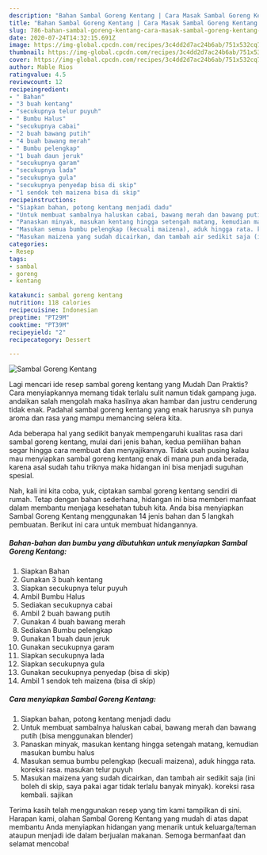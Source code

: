 ```yaml
---
description: "Bahan Sambal Goreng Kentang | Cara Masak Sambal Goreng Kentang Yang Enak Dan Mudah"
title: "Bahan Sambal Goreng Kentang | Cara Masak Sambal Goreng Kentang Yang Enak Dan Mudah"
slug: 786-bahan-sambal-goreng-kentang-cara-masak-sambal-goreng-kentang-yang-enak-dan-mudah
date: 2020-07-24T14:32:15.691Z
image: https://img-global.cpcdn.com/recipes/3c4dd2d7ac24b6ab/751x532cq70/sambal-goreng-kentang-foto-resep-utama.jpg
thumbnail: https://img-global.cpcdn.com/recipes/3c4dd2d7ac24b6ab/751x532cq70/sambal-goreng-kentang-foto-resep-utama.jpg
cover: https://img-global.cpcdn.com/recipes/3c4dd2d7ac24b6ab/751x532cq70/sambal-goreng-kentang-foto-resep-utama.jpg
author: Mable Rios
ratingvalue: 4.5
reviewcount: 12
recipeingredient:
- " Bahan"
- "3 buah kentang"
- "secukupnya telur puyuh"
- " Bumbu Halus"
- "secukupnya cabai"
- "2 buah bawang putih"
- "4 buah bawang merah"
- " Bumbu pelengkap"
- "1 buah daun jeruk"
- "secukupnya garam"
- "secukupnya lada"
- "secukupnya gula"
- "secukupnya penyedap bisa di skip"
- "1 sendok teh maizena bisa di skip"
recipeinstructions:
- "Siapkan bahan, potong kentang menjadi dadu"
- "Untuk membuat sambalnya haluskan cabai, bawang merah dan bawang putih (bisa menggunakan blender)"
- "Panaskan minyak, masukan kentang hingga setengah matang, kemudian masukan bumbu halus"
- "Masukan semua bumbu pelengkap (kecuali maizena), aduk hingga rata. koreksi rasa. masukan telur puyuh"
- "Masukan maizena yang sudah dicairkan, dan tambah air sedikit saja (ini boleh di skip, saya pakai agar tidak terlalu banyak minyak). koreksi rasa kembali. sajikan"
categories:
- Resep
tags:
- sambal
- goreng
- kentang

katakunci: sambal goreng kentang 
nutrition: 118 calories
recipecuisine: Indonesian
preptime: "PT29M"
cooktime: "PT39M"
recipeyield: "2"
recipecategory: Dessert

---
```



![Sambal Goreng Kentang](https://img-global.cpcdn.com/recipes/3c4dd2d7ac24b6ab/751x532cq70/sambal-goreng-kentang-foto-resep-utama.jpg)

Lagi mencari ide resep sambal goreng kentang yang Mudah Dan Praktis? Cara menyiapkannya memang tidak terlalu sulit namun tidak gampang juga. andaikan salah mengolah maka hasilnya akan hambar dan justru cenderung tidak enak. Padahal sambal goreng kentang yang enak harusnya sih punya aroma dan rasa yang mampu memancing selera kita.



Ada beberapa hal yang sedikit banyak mempengaruhi kualitas rasa dari sambal goreng kentang, mulai dari jenis bahan, kedua pemilihan bahan segar hingga cara membuat dan menyajikannya. Tidak usah pusing kalau mau menyiapkan sambal goreng kentang enak di mana pun anda berada, karena asal sudah tahu triknya maka hidangan ini bisa menjadi suguhan spesial.


Nah, kali ini kita coba, yuk, ciptakan sambal goreng kentang sendiri di rumah. Tetap dengan bahan sederhana, hidangan ini bisa memberi manfaat dalam membantu menjaga kesehatan tubuh kita. Anda bisa menyiapkan Sambal Goreng Kentang menggunakan 14 jenis bahan dan 5 langkah pembuatan. Berikut ini cara untuk membuat hidangannya.

<!--inarticleads1-->

##### Bahan-bahan dan bumbu yang dibutuhkan untuk menyiapkan Sambal Goreng Kentang:

1. Siapkan  Bahan
1. Gunakan 3 buah kentang
1. Siapkan secukupnya telur puyuh
1. Ambil  Bumbu Halus
1. Sediakan secukupnya cabai
1. Ambil 2 buah bawang putih
1. Gunakan 4 buah bawang merah
1. Sediakan  Bumbu pelengkap
1. Gunakan 1 buah daun jeruk
1. Gunakan secukupnya garam
1. Siapkan secukupnya lada
1. Siapkan secukupnya gula
1. Gunakan secukupnya penyedap (bisa di skip)
1. Ambil 1 sendok teh maizena (bisa di skip)




<!--inarticleads2-->

##### Cara menyiapkan Sambal Goreng Kentang:

1. Siapkan bahan, potong kentang menjadi dadu
1. Untuk membuat sambalnya haluskan cabai, bawang merah dan bawang putih (bisa menggunakan blender)
1. Panaskan minyak, masukan kentang hingga setengah matang, kemudian masukan bumbu halus
1. Masukan semua bumbu pelengkap (kecuali maizena), aduk hingga rata. koreksi rasa. masukan telur puyuh
1. Masukan maizena yang sudah dicairkan, dan tambah air sedikit saja (ini boleh di skip, saya pakai agar tidak terlalu banyak minyak). koreksi rasa kembali. sajikan




Terima kasih telah menggunakan resep yang tim kami tampilkan di sini. Harapan kami, olahan Sambal Goreng Kentang yang mudah di atas dapat membantu Anda menyiapkan hidangan yang menarik untuk keluarga/teman ataupun menjadi ide dalam berjualan makanan. Semoga bermanfaat dan selamat mencoba!
